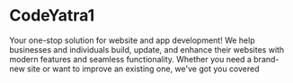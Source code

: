 # CodeYatra1
 Your one-stop solution for website and app development! We help businesses and individuals build, update, and enhance their websites with modern features and seamless functionality. Whether you need a brand-new site or want to improve an existing one, we've got you covered
